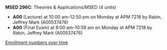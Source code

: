 **MSED 296C**: Theories & Applications/MSED (4 units)

- **A00** (Lecture) at 10:00 am–12:50 pm on Monday at APM 7218 by Rabin, Jeffrey Mark (A00537476)
- **A00** (Final Exam) at 8:00 am–10:59 am on Monday at APM 7218 by Rabin, Jeffrey Mark (A00537476)

[Enrollment numbers over time](./MSED296C.tsv)

